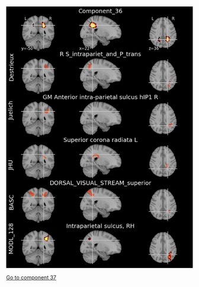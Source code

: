 


![36](preliminary/36.jpg "Component 36")

[Go to component 37](https://parietal-inria.github.io/MODL_atlas/512/37 "Component 37")